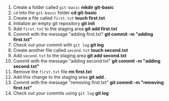 1. Create a folder called `git-basic` **mkdir git-basic**
2. `cd` into the `git-basic` folder **cd git-basic**
3. Create a file called `first.txt` **touch first.txt**
4. Initialize an empty git repository **git init**
5. Add `first.txt` to the staging area **git add first.txt**
6. Commit with the message "adding first.txt" **git commit -m "adding first.txt"**
7. Check out your commit with `git log` **git log**
8. Create another file called `second.txt` **touch second.txt**
9. Add `second.txt` to the staging area **git add second.txt**
10. Commit with the message "adding second.txt" **git commit -m "adding second.txt"**
11. Remove the `first.txt` file **rm first.txt**
12. Add this change to the staging area **git add .**
13. Commit with the message "removing first.txt" **git commit -m "removing first.txt"**
14. Check out your commits using `git log` **git log**